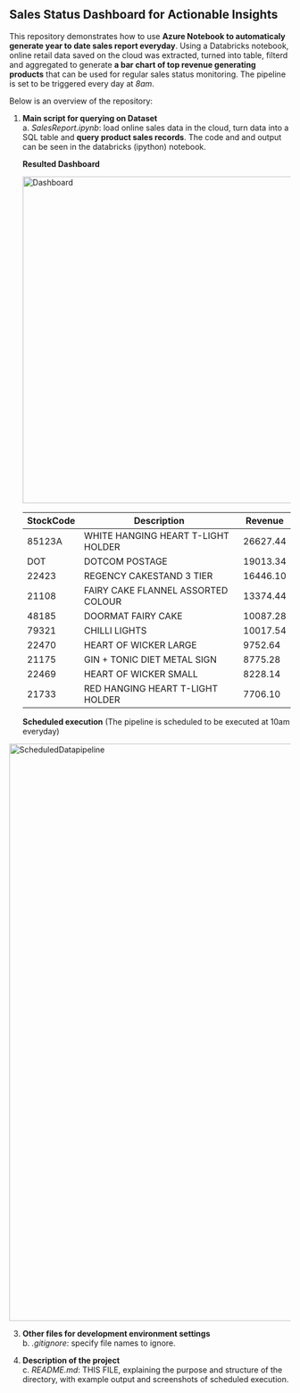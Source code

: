 ## Sales Status Dashboard for Actionable Insights

This repository demonstrates how to use **Azure Notebook to automaticaly generate year to date sales report everyday**. Using a Databricks notebook, online retail data saved on the cloud was extracted, turned into table, filterd and aggregated to generate **a bar chart of top revenue generating products** that can be used for regular sales status monitoring. The pipeline is set to be triggered every day at _8am_.

Below is an overview of the repository:
   
1. **Main script for querying on Dataset**
   <br>a. _SalesReport.ipynb_: load online sales data in the cloud, turn data into a SQL table and **query product sales records**. The code and and output can be seen in the databricks (ipython) notebook.

   **Resulted Dashboard**

   <img width="586" alt="Dashboard" src="https://github.com/nogibjj/SalesReport_YCLiu/assets/46064664/f5ff9e42-189f-403e-9f12-1886faf535d7">

   | StockCode | Description | Revenue |
   |---|---|---|
   | 85123A | WHITE HANGING HEART T-LIGHT HOLDER | 26627.44 |
   | DOT | DOTCOM POSTAGE | 19013.34 |
   | 22423 | REGENCY CAKESTAND 3 TIER | 16446.10 |
   | 21108 | FAIRY CAKE FLANNEL ASSORTED COLOUR | 13374.44 |
   | 48185 | DOORMAT FAIRY CAKE | 10087.28 |
   | 79321 | CHILLI LIGHTS | 10017.54 |
   | 22470 | HEART OF WICKER LARGE | 9752.64 |
   | 21175 | GIN + TONIC DIET METAL SIGN | 8775.28 |
   | 22469 | HEART OF WICKER SMALL | 8228.14 |
   | 21733 | RED HANGING HEART T-LIGHT HOLDER | 7706.10 |
   

   **Scheduled execution** (The pipeline is scheduled to be executed at 10am everyday)
   
  <img width="1035" alt="ScheduledDatapipeline" src="https://github.com/nogibjj/DatabricksPipeline_YCliu/assets/46064664/dd3670d8-74b8-4394-86f0-8e8972a21531">

3. **Other files for development environment settings**
   <br>b. _.gitignore_: specify file names to ignore.

4. **Description of the project**
   <br>c. _README.md_: THIS FILE, explaining the purpose and structure of the directory, with example output and screenshots of scheduled execution.

